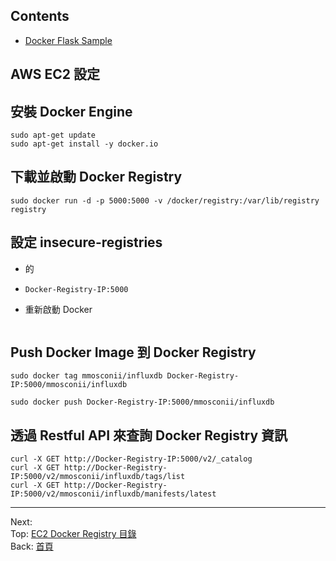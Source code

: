## Contents
- [Docker Flask Sample](https://github.com/ArcherHuang/Docker/tree/master/Python-Flask#contents)

## AWS EC2 設定





## 安裝 Docker Engine

```
sudo apt-get update
sudo apt-get install -y docker.io
```



## 下載並啟動 Docker Registry

```
sudo docker run -d -p 5000:5000 -v /docker/registry:/var/lib/registry registry
```



## 設定 insecure-registries

- 的

- ```
  Docker-Registry-IP:5000
  ```


- 重新啟動 Docker 

  ```
  
  ```


## Push Docker Image 到 Docker Registry

```
sudo docker tag mmosconii/influxdb Docker-Registry-IP:5000/mmosconii/influxdb

sudo docker push Docker-Registry-IP:5000/mmosconii/influxdb
```



## 透過 Restful API 來查詢 Docker Registry 資訊

```
curl -X GET http://Docker-Registry-IP:5000/v2/_catalog
curl -X GET http://Docker-Registry-IP:5000/v2/mmosconii/influxdb/tags/list
curl -X GET http://Docker-Registry-IP:5000/v2/mmosconii/influxdb/manifests/latest
```


--------------------------------
Next: []() <br>
Top: [EC2 Docker Registry 目錄](#contents)<br>
Back: [首頁](https://github.com/ArcherHuang/Docker#contents)
